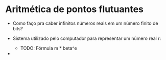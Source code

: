 # Aritmética de pontos flutuantes

- Como faço pra caber infinitos números reais em um número finito de bits?

- Sistema utilizado pelo computador para representar um número real r:
    - TODO: Fórmula m * beta^e

- 
